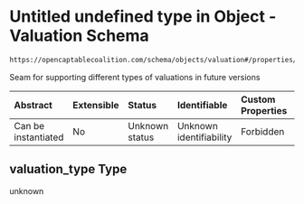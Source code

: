 # Untitled undefined type in Object - Valuation Schema

```txt
https://opencaptablecoalition.com/schema/objects/valuation#/properties/valuation_type
```

Seam for supporting different types of valuations in future versions

| Abstract            | Extensible | Status         | Identifiable            | Custom Properties | Additional Properties | Access Restrictions | Defined In                                                                                  |
| :------------------ | :--------- | :------------- | :---------------------- | :---------------- | :-------------------- | :------------------ | :------------------------------------------------------------------------------------------ |
| Can be instantiated | No         | Unknown status | Unknown identifiability | Forbidden         | Allowed               | none                | [Valuation.schema.json*](../../schema/objects/Valuation.schema.json "open original schema") |

## valuation_type Type

unknown

